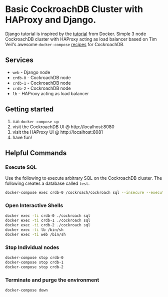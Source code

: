 # Basic CockroachDB Cluster with HAProxy and Django.
Django tutorial is inspired by the [tutorial](https://docs.docker.com/compose/django/) from Docker.
Simple 3 node CockroachDB cluster with HAProxy acting as load balancer based on Tim Veil's awesome `docker-compose` [recipes](https://github.com/timveil-cockroach/docker-examples/tree/master) for CockroachDB.

## Services
* `web`    - Django node
* `crdb-0` - CockroachDB node
* `crdb-1` - CockroachDB node
* `crdb-2` - CockroachDB node
* `lb` - HAProxy acting as load balancer

## Getting started
1) run `docker-compose up`
2) visit the CockroachDB UI @ http://localhost:8080
2) visit the HAProxy UI @ http://localhost:8081
3) have fun!

## Helpful Commands

### Execute SQL
Use the following to execute arbitrary SQL on the CockroachDB cluster.  The following creates a database called `test`.
```bash
docker-compose exec crdb-0 /cockroach/cockroach sql --insecure --execute="CREATE DATABASE test;"
```

### Open Interactive Shells
```bash
docker exec -ti crdb-0 ./cockroach sql
docker exec -ti crdb-1 ./cockroach sql
docker exec -ti crdb-2 ./cockroach sql
docker exec -ti lb /bin/sh
docker exec -ti web /bin/sh
```

### Stop Individual nodes
```bash
docker-compose stop crdb-0
docker-compose stop crdb-1
docker-compose stop crdb-2
```

### Terminate and purge the environment
```bash
docker-compose down
```

